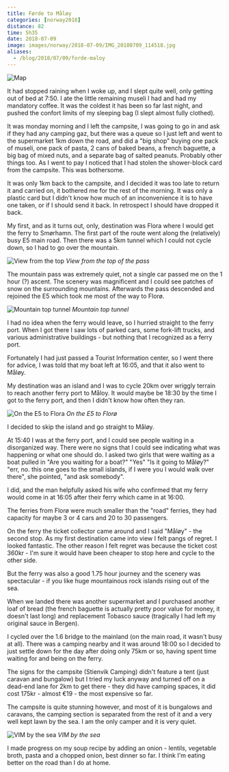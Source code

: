 ```yaml
---
title: Førde to Måløy
categories: [norway2018]
distance: 82
time: 5h35
date: 2018-07-09
image: images/norway/2018-07-09/IMG_20180709_114518.jpg
aliases:
  - /blog/2018/07/09/forde-maloy
---
```



![Map](/images/norway/2018-07-09/map.png) 

It had stopped raining when I woke up, and I slept quite well, only getting
out of bed at 7:50. I ate the little remaining museli I had and had my
mandatory coffee. It was the coldest it has been so far last night, and
pushed the confort limits of my sleeping bag (I slept almost fully clothed).

It was monday morning and I left the campsite, I was going to go in and ask if
they had any camping gaz, but there was a queue so I just left and went to the
supermarket 1km down the road, and did a "big shop" buying one pack of museli,
one pack of pasta, 2 cans of baked beans, a french baguette, a big bag of
mixed nuts, and a separate bag of salted peanuts. Probably other things too.
As I went to pay I noticed that I had stolen the shower-block card from the
campsite. This was bothersome.

It was only 1km back to the campsite, and I decided it was too late to return
it and carried on, it bothered me for the rest of the morning. It was only a
plastic card but I didn't know how much of an inconvenience it is to have one
taken, or if I should send it back. In retrospect I should have dropped it
back.

My first, and as it turns out, only, destination was Flora where I would get
the ferry to Smørhamn. The first part of the route went along the (relatively)
busy E5 main road. Then there was a 5km tunnel which I could not cycle down,
so I had to go over the mountain.

![View from the top](/images/norway/2018-07-09/IMG_20180709_114518.jpg) 
*View from the top of the pass*

The mountain pass was extremely quiet, not a single car passed me on the 1
hour (?) ascent. The scenery was magnificent and I could see patches of snow
on the surrounding mountains. Afterwards the pass descended and rejoined the
E5 which took me most of the way to Florø.

![Mountain top tunnel](/images/norway/2018-07-09/IMG_20180709_114605.jpg) 
*Mountain top tunnel*

I had no idea when the ferry would leave, so I hurried straight to the ferry
port. When I got there I saw lots of parked cars, some fork-lift trucks, and
various administrative buildings - but nothing that I recognized as a
ferry port.

Fortunately I had just passed a Tourist Information center, so I went there
for advice, I was told that my boat left at 16:05, and that it also went to
Måløy.

My destination was an island and I was to cycle 20km over wriggly terrain to
reach another ferry port to Måloy. It would maybe be 18:30 by the time I got
to the ferry port, and then I didn't know how often they ran.

![On the E5 to Flora](/images/norway/2018-07-09/IMG_20180709_125404.jpg) 
*On the E5 to Florø*

I decided to skip the island and go straight to Måløy.

At 15:40 I was at the ferry port, and I could see people waiting in a
disorganized way. There were no signs that I could see indicating what was
happening or what one should do. I asked two girls that were waiting as a boat
pulled in "Are you waiting for a boat?" "Yes" "Is it going to Måløy?" "err,
no. this one goes to the small islands, if I were you I would walk over there",
she pointed, "and ask somebody".

I did, and the man helpfully asked his wife who confirmed that my ferry would
come in at 16:05 after their ferry which came in at 16:00.

The ferries from Florø were much smaller than the "road" ferries, they had
capacity for maybe 3 or 4 cars and 20 to 30 passengers.

On the ferry the ticket collector came around and I said "Måløy" - the second
stop. As my first destination came into view I felt pangs of regret. I looked
fantastic. The other reason I felt regret was because the ticket cost 360kr -
I'm sure it would have been cheaper to stop here and cycle to the other side.

But the ferry was also a good 1.75 hour journey and the scenery was
spectacular - if you like huge mountainous rock islands rising out of the sea.

When we landed there was another supermarket and I purchased another loaf of
bread (the french baguette is actually pretty poor value for money, it doesn't
last long) and replacement Tobasco sauce (tragically I had left my original
sauce in Bergen).

I cycled over the 1.6 bridge to the mainland (on the main road, it wasn't
busy at all). There was a camping nearby and it was around 18:00 so I decided
to just settle down for the day after doing only 75km or so, having spent time
waiting for and being on the ferry.

The signs for the campsite (Stienvik Camping) didn't feature a tent (just
caravan and bungalow) but I tried my luck anyway and turned off on a dead-end
lane for 2km to get there - they did have camping spaces, it did cost 175kr -
almost €19 - the most expensive so far.

The campsite is quite stunning however, and most of it is bungalows and
caravans, the camping section is separated from the rest of it and a very well
kept lawn by the sea. I am the only camper and it is very quiet.

![VIM by the sea](/images/norway/2018-07-09/IMG_20180709_202611.jpg) 
*VIM by the sea*

I made progress on my soup recipe by adding an onion - lentils, vegetable
broth, pasta and a chopped onion, best dinner so far. I think I'm eating
better on the road than I do at home.
